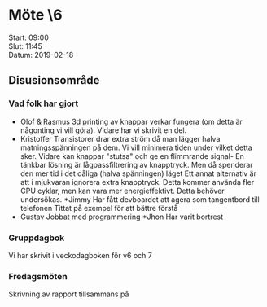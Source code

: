 # Möte \6
Start: 09:00 \
Slut: 11:45 \
Datum: 2019-02-18

## Disusionsområde
### Vad folk har gjort
* Olof & Rasmus
3d printing av knappar verkar fungera (om detta är någonting vi vill göra).
Vidare har vi skrivit en del.
* Kristoffer
Transistorer drar extra ström då man lägger halva matningsspänningen på dem.
Vi vill minimera tiden under vilket detta sker.
Vidare kan knappar "stutsa" och ge en flimmrande signal-
En tänkbar lösning är lågpassfiltrering av knapptryck.
Men då spenderar den mer tid i det dåliga (halva spänningen) läget
Ett annat alternativ är att i mjukvaran ignorera extra knapptryck.
Detta kommer använda fler CPU cyklar, men kan vara mer energieffektivt.
Detta behöver undersökas.
*Jimmy
Har fått devboardet att agera som tangentbord till telefonen
Tittat på exempel för att bättre förstå
* Gustav
Jobbat med programmering
*Jhon
Har varit bortrest

### Gruppdagbok
Vi har skrivit i veckodagboken för v6 och 7

### Fredagsmöten
Skrivning av rapport tillsammans på
